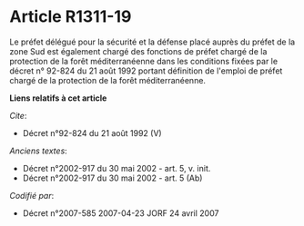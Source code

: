 # Article R1311-19

Le préfet délégué pour la sécurité et la défense placé auprès du préfet de la zone Sud est également chargé des fonctions de
préfet chargé de la protection de la forêt méditerranéenne dans les conditions fixées par le décret n° 92-824 du 21 août 1992
portant définition de l'emploi de préfet chargé de la protection de la forêt méditerranéenne.

**Liens relatifs à cet article**

_Cite_:

  - Décret n°92-824 du 21 août 1992 (V)

_Anciens textes_:

  - Décret n°2002-917 du 30 mai 2002 - art. 5, v. init.
  - Décret n°2002-917 du 30 mai 2002 - art. 5 (Ab)

_Codifié par_:

  - Décret n°2007-585 2007-04-23 JORF 24 avril 2007
